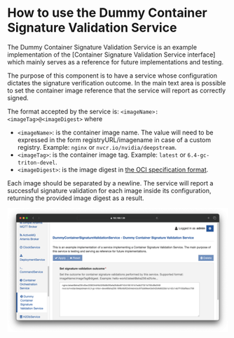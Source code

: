 # How to use the Dummy Container Signature Validation Service

The Dummy Container Signature Validation Service is an example implementation of the [Container Signature Validation Service interface] which mainly serves as a reference for future implementations and testing.

The purpose of this component is to have a service whose configuration dictates the signature verification outcome. In the main text area is possible to set the container image reference that the service will report as correctly signed.

The format accepted by the service is: `<imageName>:<imageTag>@<imageDigest>` where

- `<imageName>`: is the container image name. The value will need to be expressed in the form registryURL/imagename in case of a custom registry. Example: `nginx` or `nvcr.io/nvidia/deepstream`.
- `<imageTag>`: is the container image tag. Example: `latest` or `6.4-gc-triton-devel`.
- `<imageDigest>`: is the image digest in [the OCI specification format](https://github.com/opencontainers/image-spec/blob/main/descriptor.md#digests).

Each image should be separated by a newline. The service will report a successful signature validation for each image inside its configuration, returning the provided image digest as a result.

![](./imgs/IMG-20-02-2024-16-05-12.png)
